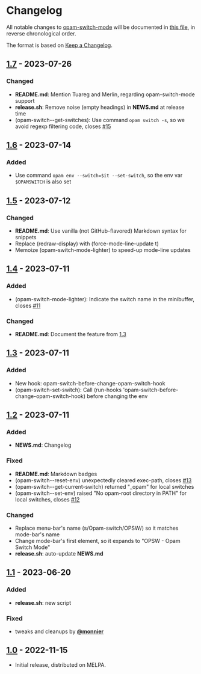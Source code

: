 # Changelog

All notable changes to [opam-switch-mode](https://github.com/ProofGeneral/opam-switch-mode)
will be documented in [this file](https://github.com/ProofGeneral/opam-switch-mode/blob/master/NEWS.md),
in reverse chronological order.

The format is based on [Keep a Changelog](https://keepachangelog.com/en/1.1.0/).

## [1.7] - 2023-07-26

### Changed

- **README.md**: Mention Tuareg and Merlin, regarding opam-switch-mode support
- **release.sh**: Remove noise (empty headings) in **NEWS.md** at release time
- (opam-switch--get-switches): Use command `opam switch -s`, so we avoid regexp filtering code, closes [#15](https://github.com/ProofGeneral/opam-switch-mode/issues/15)

## [1.6] - 2023-07-14

### Added

- Use command `opam env --switch=$it --set-switch`, so the env var `$OPAMSWITCH` is also set

## [1.5] - 2023-07-12

### Changed

- **README.md**: Use vanilla (not GitHub-flavored) Markdown syntax for snippets
- Replace (redraw-display) with (force-mode-line-update t)
- Memoize (opam-switch-mode-lighter) to speed-up mode-line updates

## [1.4] - 2023-07-11

### Added

- (opam-switch-mode-lighter): Indicate the switch name in the minibuffer, closes [#11](https://github.com/ProofGeneral/opam-switch-mode/issues/11)

### Changed

- **README.md**: Document the feature from [1.3]

## [1.3] - 2023-07-11

### Added

- New hook: opam-switch-before-change-opam-switch-hook
- (opam-switch-set-switch): Call (run-hooks 'opam-switch-before-change-opam-switch-hook) before changing the env

## [1.2] - 2023-07-11

### Added

- **NEWS.md**: Changelog

### Fixed

- **README.md**: Markdown badges
- (opam-switch--reset-env) unexpectedly cleared exec-path, closes [#13](https://github.com/ProofGeneral/opam-switch-mode/issues/13)
- (opam-switch--get-current-switch) returned "_opam" for local switches
- (opam-switch--set-env) raised "No opam-root directory in PATH" for local switches, closes [#12](https://github.com/ProofGeneral/opam-switch-mode/issues/12)

### Changed

- Replace menu-bar's name (s/Opam-switch/OPSW/) so it matches mode-bar's name
- Change mode-bar's first element, so it expands to "OPSW - Opam Switch Mode"
- **release.sh**: auto-update **NEWS.md**

## [1.1] - 2023-06-20

### Added

- **release.sh**: new script

### Fixed

- tweaks and cleanups by [**@monnier**](https://github.com/monnier)

## [1.0] - 2022-11-15

- Initial release, distributed on MELPA.

<!-- bottom -->
[1.7]: https://github.com/ProofGeneral/opam-switch-mode/compare/1.6...1.7
[1.6]: https://github.com/ProofGeneral/opam-switch-mode/compare/1.5...1.6
[1.5]: https://github.com/ProofGeneral/opam-switch-mode/compare/1.4...1.5
[1.4]: https://github.com/ProofGeneral/opam-switch-mode/compare/1.3...1.4
[1.3]: https://github.com/ProofGeneral/opam-switch-mode/compare/1.2...1.3
[1.2]: https://github.com/ProofGeneral/opam-switch-mode/compare/1.1...1.2
[1.1]: https://github.com/ProofGeneral/opam-switch-mode/compare/1.0...1.1
[1.0]: https://github.com/ProofGeneral/opam-switch-mode/releases/tag/1.0
